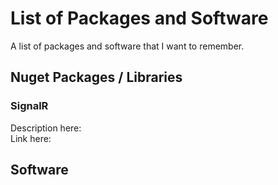# List of Packages and Software
A list of packages and software that I want to remember.

## Nuget Packages / Libraries
### SignalR
Description here:\
Link here:



## Software
